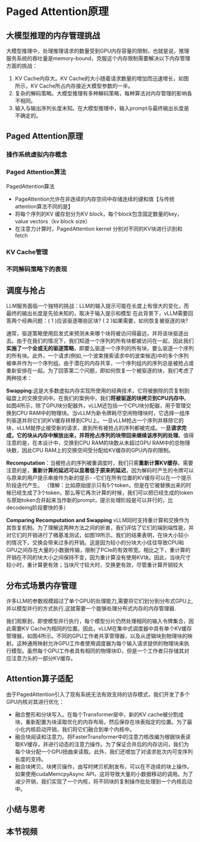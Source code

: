 # Paged Attention原理

## 大模型推理的内存管理挑战

大模型推理中，处理推理请求的数量受到GPU内存容量的限制，也就是说，推理服务系统的吞吐量是memory-bound，克服这个内存限制需要解决以下内存管理方面的挑战：
1. KV Cache内存大。KV Cache的大小随着请求数量的增加而迅速增长，如图所示，KV Cache所占内存接近大模型参数的一半。
2. 复杂的解码策略。大模型推理有多种解码策略，每种算法对内存管理的影响各不相同。
3. 输入与输出序列长度未知。在大模型推理中，输入prompt与最终输出长度是不确定的。


## Paged Attention原理

### 操作系统虚拟内存概念

### Paged Attention算法
PagedAttention算法
- PageAttention允许在非连续的内存空间中存储连续的键和值【与传统attention算法不同的是】
- 将每个序列的KV 缓存划分为KV block，每个block包含固定数量的key，value vectors（kv block size）
- 在注意力计算时，PagedAttention kernel 分别对不同的KV块进行识别和fetch
### KV Cache管理

### 不同解码策略下的表现


## 调度与抢占
LLM服务面临一个独特的挑战：LLM的输入提示可能在长度上有很大的变化，而最终的输出长度是先验未知的，取决于输入提示和模型
在此背景下，vLLM需要回答两个经典问题：( 1 )应该驱逐哪些区块? ( 2 )如果需要，如何恢复被驱逐的块?

通常，驱逐策略使用启发式来预测未来哪个块将被访问得最远，并将该块驱逐出去。由于在我们的情况下，我们知道一个序列的所有块都被访问在一起，因此我们**实施了一个全或无的驱逐策略**，即要么驱逐一个序列的所有块，要么驱逐一个序列的所有块。此外，一个请求(例如,一个波束搜索请求中的波束候选)中的多个序列被串并作为一个序列组。由于潜在的内存共享，一个序列组内的序列总是被抢占或重新安排在一起。为了回答第二个问题，即如何恢复一个被驱逐的块，我们考虑了两种技术：

**Swapping**:这是大多数虚拟内存实现所使用的经典技术，它将被删除的页复制到磁盘上的交换空间中。在我们的案例中，我们**将被驱逐的块拷贝到CPU内存中**。如图4所示，除了GPU块分配器外，vLLM还包括一个CPU块分配器，用于管理交换到CPU RAM中的物理块。当vLLM为新令牌耗尽空闲物理块时，它选择一组序列驱逐并将它们的KV缓存转移到CPU上。一旦vLLM抢占一个序列并移除它的块，vLLM就停止接受新的请求，直到所有被抢占的序列都被完成。一**旦请求完成，它的块从内存中解放出来，并将抢占序列的块带回来继续该序列的处理**。值得注意的是，在本设计中，交换到CPU RAM的块数从未超过GPU RAM中的总物理块数，因此CPU RAM上的交换空间受分配给KV缓存的GPU内存的限制。

**Recomputation**：当被抢占的序列被重调度时，我们只需**重新计算KV缓存**。需要注意的是，**重新计算的延迟可以显著低于原来的延迟**，因为解码时产生的令牌可以与原来的用户提示串接作为新的提示- -它们在所有位置的KV缓存可以在一个提示阶段迭代产生。
（理解：比如原始提示只有5个token，但是在它被替换出来的时候已经生成了3个token，那么等它再次计算的时候，我们可以把已经生成的token与原始token合并起来当作新的prompt，提示处理阶段是可以并行的，比decodeing阶段要快的多）

**Comparing Recomputation and Swapping**
vLLM同时支持重计算和交换作为其恢复机制。为了理解这两种方法之间的折衷，我们评估了它们的端到端性能，并对它们的开销进行了微基准测试，如图19所示。我们的结果表明，在块大小较小的情况下，交换会带来过多的开销。这是因为较小的分块大小往往导致CPU和GPU之间存在大量的小数据传输，限制了PCIe的有效带宽。相比之下，重计算的开销在不同的块大小之间保持不变，因为重计算没有使用KV块。因此，当块尺寸较小时，重计算更有效；当块尺寸较大时，交换更有效，尽管重计算开销较大

## 分布式场景内存管理
许多LLM的参数规模超过了单个GPU的处理能力,需要将它们划分到分布式GPU上,并以模型并行的方式执行,这就需要一个能够处理分布式内存的内存管理器.

我们观察到，即使模型并行执行，每个模型分片仍然处理相同的输入令牌集合，因此需要KV Cache为相同的位置。因此，vLLM在集中式调度器中具有单个KV缓存管理器，如图4所示。不同的GPU工作者共享管理器，以及从逻辑块到物理块的映射。这种通用映射允许GPU工作者使用调度器为每个输入请求提供的物理块来执行模型。虽然每个GPU工作者具有相同的物理块ID，但是一个工作者只存储其对应注意力头的一部分KV缓存。

## Attention算子适配
由于PagedAttention引入了现有系统无法有效支持的访存模式，我们开发了多个GPU内核对其进行优化：
- 融合整形和分块写入。在每个Transformer层中，新的KV cache被分割成块，重新配置为块读取优化的内存布局，然后保存在块表指定的位置。为了最小化内核启动开销，我们将它们融合到单个内核中。
- 融合块阅读和注意力。将FasterTransformer中的注意力核改编为根据块表读取KV缓存，并进行动态的注意力操作。为了保证合并后的内存访问，我们为每个块分配一个GPU扭曲来读取。此外，我们还增加了对请求批次内可变序列长度的支持。
- 融合块拷贝。块拷贝操作，由写时拷贝机制发布，可以在不连续的块上操作。如果使用cudaMemcpyAsync API，这将导致大量的小数据移动的调用。为了减少开销，我们实现了一个内核，将不同块的复制操作批处理到一个内核启动中。

## 小结与思考

## 本节视频